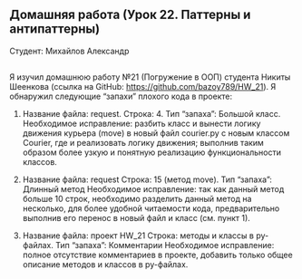 ## Домашняя работа (Урок 22. Паттерны и антипаттерны)

Студент: Михайлов Александр

##

Я изучил домашнюю работу №21 (Погружение в ООП) студента Никиты Шеенкова (ссылка на GitHub: https://github.com/bazoy789/HW_21).
Я обнаружил следующие “запахи” плохого кода в проекте:

1.	Название файла: request. 
Строка: 4.
Тип “запаха”: Большой класс.
Необходимое исправление: разбить класс и вынести логику движения курьера (move) в новый файл courier.py с новым классом Courier, 
где и реализовать логику движения; выполнив таким образом более узкую и понятную реализацию функциональности классов.

2.	Название файла: request
Строка: 15 (метод move).
Тип “запаха”: Длинный метод
Необходимое исправление: так как данный метод больше 10 строк, необходимо разделить данный метод на несколько, 
для более удобной читаемости кода, предварительно выполнив его перенос в новый файл и класс (см. пункт 1).

3.	Название файла: проект HW_21
Строка: методы и классы в py-файлах.
Тип “запаха”: Комментарии
Необходимое исправление: полное отсутствие комментариев в проекте, добавить только общее описание методов и классов в py-файлах.
